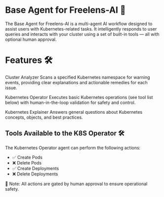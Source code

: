 # Base Agent for Freelens-AI 📡
The Base Agent for Freelens-AI is a multi-agent AI workflow designed to assist users with Kubernetes-related tasks. It intelligently responds to user queries and interacts with your cluster using a set of built-in tools — all with optional human approval.

# Features 🛠️ 
Cluster Analyzer
Scans a specified Kubernetes namespace for warning events, providing clear explanations and actionable remedies for each issue.

Kubernetes Operator
Executes basic Kubernetes operations (see tool list below) with human-in-the-loop validation for safety and control.

Kubernetes Explainer
Answers general questions about Kubernetes concepts, objects, and best practices.

## Tools Available to the K8S Operator 🛠️ 
The Kubernetes Operator agent can perform the following actions:

- ✅ Create Pods
- ❌ Delete Pods
- ✅ Create Deployments
- ❌ Delete Deployments

🧠 Note: All actions are gated by human approval to ensure operational safety.